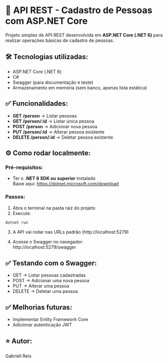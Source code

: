 
# 👥 API REST - Cadastro de Pessoas com ASP.NET Core

Projeto simples de API REST desenvolvida em **ASP.NET Core (.NET 6)** para realizar operações básicas de cadastro de pessoas.

## 🛠️ Tecnologias utilizadas:

- ASP.NET Core (.NET 6)
- C#
- Swagger (para documentação e teste)
- Armazenamento em memória (sem banco, apenas lista estática)

## ✅ Funcionalidades:

- **GET /person** → Listar pessoas
- **GET /person/:id** → Listar única pessoa
- **POST /person** → Adicionar nova pessoa
- **PUT /person/:id** → Alterar pessoa existente
- **DELETE /person/:id** → Deletar pessoa existente

## ⚙️ Como rodar localmente:

### Pré-requisitos:
- Ter o **.NET 6 SDK ou superior** instalado  
Baixe aqui: https://dotnet.microsoft.com/download

### Passos:

1. Abra o terminal na pasta raiz do projeto
2. Execute:
```bash
dotnet run
```
3. A API vai rodar nas URLs padrão (http://localhost:5279)

4. Acesse o Swagger no navegador:  
http://localhost:5279/swagger

## ✅ Testando com o Swagger:

- GET → Listar pessoas cadastradas
- POST → Adicionar uma nova pessoa
- PUT → Alterar uma pessoa
- DELETE → Deletar uma pessoa

## ✅ Melhorias futuras:
- Implementar Entity Framework Core
- Adicionar autenticação JWT

## ⭐️ Autor:

Gabriell Reis
